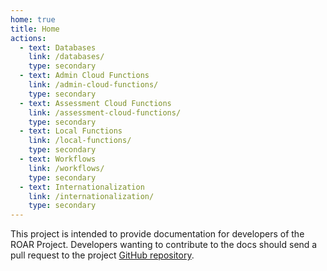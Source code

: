 ```yaml
---
home: true
title: Home
actions:
  - text: Databases
    link: /databases/
    type: secondary
  - text: Admin Cloud Functions
    link: /admin-cloud-functions/
    type: secondary
  - text: Assessment Cloud Functions
    link: /assessment-cloud-functions/
    type: secondary
  - text: Local Functions
    link: /local-functions/
    type: secondary
  - text: Workflows
    link: /workflows/
    type: secondary
  - text: Internationalization
    link: /internationalization/
    type: secondary
---
```


This project is intended to provide documentation for developers of the ROAR Project. Developers wanting to contribute to the docs should send a pull request to the project [GitHub repository](https://github.com/yeatmanlab/roar-docs).
